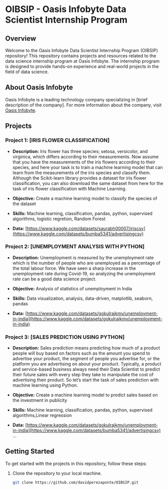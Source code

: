 # OIBSIP - Oasis Infobyte Data Scientist Internship Program

## Overview

Welcome to the Oasis Infobyte Data Scientist Internship Program (OIBSIP) repository! This repository contains projects and resources related to the data science internship program at Oasis Infobyte. The internship program is designed to provide hands-on experience and real-world projects in the field of data science.

## About Oasis Infobyte

Oasis Infobyte is a leading technology company specializing in [brief description of the company]. For more information about the company, visit [Oasis Infobyte](https://oasisinfobyte.com/).

## Projects

### Project 1: [IRIS FLOWER CLASSIFICATION]

- **Description:**
Iris flower has three species; setosa, versicolor, and virginica, which differs according to their
measurements. Now assume that you have the measurements of the iris flowers according to
their species, and here your task is to train a machine learning model that can learn from the
measurements of the iris species and classify them. Although the Scikit-learn library provides a dataset for iris flower classification, you can also
download the same dataset from here for the task of iris flower classification with Machine
Learning.

- **Objective:** Create a machine learning model to classify the species of the dataset
- **Skills:** Machine learning, classification, pandas, python, supervised algorithms, logistic regretion, Random Forest 
- **Data:** [https://www.kaggle.com/datasets/saurabh00007/iriscsv](https://www.kaggle.com/datasets/bumba5341/advertisingcsv)

### Project 2: [UNEMPLOYMENT ANALYSIS WITH PYTHON]

- **Description:** 
Unemployment is measured by the unemployment rate which is the number of people
who are unemployed as a percentage of the total labour force. We have seen a sharp
increase in the unemployment rate during Covid-19, so analyzing the unemployment rate
can be a good data science project.

- **Objective:** Analysis of statistics of unemployment in India
- **Skills:** Data visualization, analysis, data-driven, matplotlib, seaborn, pandas
- **Data:** [https://www.kaggle.com/datasets/gokulrajkmv/unemployment-in-india](https://www.kaggle.com/datasets/gokulrajkmv/unemployment-in-india)

### Project 3: [SALES PREDICTION USING PYTHON]

- **Description:** 
Sales prediction means predicting how much of a product people will buy based on factors
such as the amount you spend to advertise your product, the segment of people you
advertise for, or the platform you are advertising on about your product. Typically, a product and service-based business always need their Data Scientist to predict
their future sales with every step they take to manipulate the cost of advertising their
product. So let’s start the task of sales prediction with machine learning using Python.

- **Objective:** Create a machine learning model to predict sales based on the investment in publicity 
- **Skills:** Machine learning, classification, pandas, python, supervised algorithms,Linear regression
- **Data:** [https://www.kaggle.com/datasets/gokulrajkmv/unemployment-in-india](https://www.kaggle.com/datasets/bumba5341/advertisingcsv)
...

## Getting Started

To get started with the projects in this repository, follow these steps:

1. Clone the repository to your local machine.
   ```bash
   git clone https://github.com/davidperezaponte/OIBSIP.git
